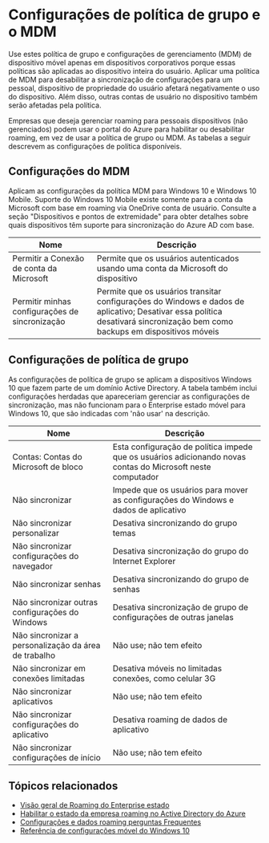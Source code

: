 <properties
    pageTitle="Configurações de política e o MDM grupo | Microsoft Azure"
    description="Fornece informações sobre a política de grupo e do dispositivo móvel configurações de gerenciamento (MDM) que devem ser usadas em dispositivos corporativos. Essas diretivas são aplicadas ao dispositivo inteira do usuário."
    services="active-directory"
    keywords="o que são configurações de MDM para Roaming de estado de empresa, Roaming de estado de empresa, nuvem do windows e política de grupo"
    documentationCenter=""
    authors="femila"
    manager="swadhwa"
    editor="curtand"/>

<tags
    ms.service="active-directory"  
    ms.workload="identity"
    ms.tgt_pltfrm="na"
    ms.devlang="na"
    ms.topic="article"
    ms.date="09/27/2016"
    ms.author="femila"/>

# <a name="group-policy-and-mdm-settings"></a>Configurações de política de grupo e o MDM

Use estes política de grupo e configurações de gerenciamento (MDM) de dispositivo móvel apenas em dispositivos corporativos porque essas políticas são aplicadas ao dispositivo inteira do usuário. Aplicar uma política de MDM para desabilitar a sincronização de configurações para um pessoal, dispositivo de propriedade do usuário afetará negativamente o uso do dispositivo. Além disso, outras contas de usuário no dispositivo também serão afetadas pela política.

Empresas que deseja gerenciar roaming para pessoais dispositivos (não gerenciados) podem usar o portal do Azure para habilitar ou desabilitar roaming, em vez de usar a política de grupo ou MDM.
As tabelas a seguir descrevem as configurações de política disponíveis.

## <a name="mdm-settings"></a>Configurações do MDM
Aplicam as configurações da política MDM para Windows 10 e Windows 10 Mobile.  Suporte do Windows 10 Mobile existe somente para a conta da Microsoft com base em roaming via OneDrive conta de usuário.  Consulte a seção "Dispositivos e pontos de extremidade" para obter detalhes sobre quais dispositivos têm suporte para sincronização do Azure AD com base.

| Nome                               | Descrição                                                          |
|------------------------------------|----------------------------------------------------------------------|
| Permitir a Conexão de conta da Microsoft | Permite que os usuários autenticados usando uma conta da Microsoft do dispositivo |
| Permitir minhas configurações de sincronização             | Permite que os usuários transitar configurações do Windows e dados de aplicativo; Desativar essa política desativará sincronização bem como backups em dispositivos móveis                  |

## <a name="group-policy-settings"></a>Configurações de política de grupo
As configurações de política de grupo se aplicam a dispositivos Windows 10 que fazem parte de um domínio Active Directory. A tabela também inclui configurações herdadas que apareceriam gerenciar as configurações de sincronização, mas não funcionam para o Enterprise estado móvel para Windows 10, que são indicadas com 'não usar' na descrição.

| Nome                                | Descrição |
|-------------------------------------|-------------|
| Contas: Contas do Microsoft de bloco  |Esta configuração de política impede que os usuários adicionando novas contas do Microsoft neste computador|
| Não sincronizar                         |Impede que os usuários para mover as configurações do Windows e dados de aplicativo|
| Não sincronizar personalizar             |Desativa sincronizando do grupo temas|
| Não sincronizar configurações do navegador        |Desativa sincronização do grupo do Internet Explorer|
| Não sincronizar senhas               |Desativa sincronizando do grupo de senhas|
| Não sincronizar outras configurações do Windows  |Desativa sincronização de grupo de configurações de outras janelas|
| Não sincronizar a personalização da área de trabalho |Não use; não tem efeito|
| Não sincronizar em conexões limitadas  |Desativa móveis no limitadas conexões, como celular 3G|
| Não sincronizar aplicativos                    |Não use; não tem efeito|
|Não sincronizar configurações do aplicativo             |Desativa roaming de dados de aplicativo|
|Não sincronizar configurações de início           |Não use; não tem efeito|


## <a name="related-topics"></a>Tópicos relacionados
- [Visão geral de Roaming do Enterprise estado](active-directory-windows-enterprise-state-roaming-overview.md)
- [Habilitar o estado da empresa roaming no Active Directory do Azure](active-directory-windows-enterprise-state-roaming-enable.md)
- [Configurações e dados roaming perguntas Frequentes](active-directory-windows-enterprise-state-roaming-faqs.md)
- [Referência de configurações móvel do Windows 10](active-directory-windows-enterprise-state-roaming-windows-settings-reference.md)
